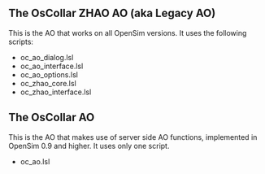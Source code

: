 ## The OsCollar ZHAO AO (aka Legacy AO)


This is the AO that works on all OpenSim versions. It uses the following scripts:

* oc_ao_dialog.lsl
* oc_ao_interface.lsl
* oc_ao_options.lsl
* oc_zhao_core.lsl
* oc_zhao_interface.lsl

## The OsCollar AO

This is the AO that makes use of server side AO functions, implemented in OpenSim 0.9 and higher. It uses only one script.

* oc_ao.lsl
